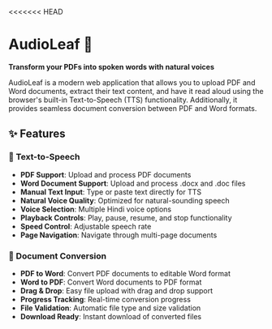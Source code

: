 <<<<<<< HEAD
# AudioLeaf 🌿

**Transform your PDFs into spoken words with natural voices**

AudioLeaf is a modern web application that allows you to upload PDF and Word documents, extract their text content, and have it read aloud using the browser's built-in Text-to-Speech (TTS) functionality. Additionally, it provides seamless document conversion between PDF and Word formats.

## ✨ Features

### 📖 Text-to-Speech
- **PDF Support**: Upload and process PDF documents
- **Word Document Support**: Upload and process .docx and .doc files
- **Manual Text Input**: Type or paste text directly for TTS
- **Natural Voice Quality**: Optimized for natural-sounding speech
- **Voice Selection**: Multiple Hindi voice options
- **Playback Controls**: Play, pause, resume, and stop functionality
- **Speed Control**: Adjustable speech rate
- **Page Navigation**: Navigate through multi-page documents

### 🔄 Document Conversion
- **PDF to Word**: Convert PDF documents to editable Word format
- **Word to PDF**: Convert Word documents to PDF format
- **Drag & Drop**: Easy file upload with drag and drop support
- **Progress Tracking**: Real-time conversion progress
- **File Validation**: Automatic file type and size validation
- **Download Ready**: Instant download of converted files


